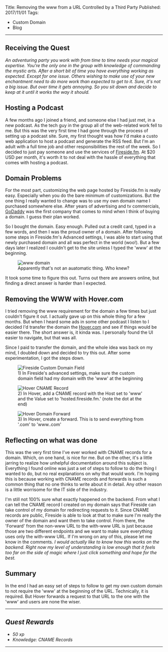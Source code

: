 Title: Removing the www from a URL Controlled by a Third Party
Published: 2017/11/01
Tags: 
- Custom Domain
- Blog
---

## Receiving the Quest
*An adventuring party you work with from time to time needs your magical expertise. You're the only one in the group with knowledge of commanding the mystic arts. After a short bit of time you have everything working as expected. Except for one issue. Others wishing to make use of your new enchantment need to do more work than expected to get to it. Sure, it's not a big issue. But over time it gets annoying. So you sit down and decide to keep at it until it works the way it should.*

## Hosting a Podcast

A few months ago I joined a friend, and someone else I had just met, in a new podcast. As the tech guy in the group all of the web-related work fell to me. But this was the very first time I had gone through the process of setting up a podcast site. Sure, my first thought was how I'd make a custo web application to host a podcast and generate the RSS feed. But I'm an adult with a full time job and other responsibilities the rest of the week. So I decided to just pay someone and use the services of [Fireside.fm](https://fireside.fm/). At $20 USD per month, it's worth it to not deal with the hassle of everything that comes with hosting a podcast.

## Domain Problems

For the most part, customizing the web page hosted by Fireside.fm is really easy. Especially when you do the bare minimum of customizations. But the one thing I really wanted to change was to use my own domain name I purchased somewhere else. After years of advertising and tv commercials, [GoDaddy](https://www.godaddy.com/) was the first company that comes to mind when I think of buying a domain. I guess their plan worked.

So I bought the domain. Easy enough. Pulled out a credit card, typed in a few words, and then I was the proud owner of a domain. After following some steps in Fireside.fm's Advanced settings, I was able to start using that newly purchased domain and all was perfect in the world (woo!). But a few days later I realized I couldn't get to the site unless I typed the 'www' at the beginning.

<figure>
  <img src="__StorageSiteUrl__Assets/Images/BlogPostImages/05/www-domain.png" alt="www domain" class="img-fluid">
  <figcaption>Apparently that's not an auatomatic thing. Who knew?</figcaption>
</figure>

It took some time to figure this out. Turns out there are answers online, but finding a direct answer is harder than I expected.

## Removing the WWW with Hover.com

I tried removing the www requirement for the domain a few times but just couldn't figure it out. I actually gave up on this whole thing for a few months. But when I heard some ads in some other podcast I listen to I decided I'd transfer the domain the [Hover.com](https://www.hover.com/) and see if things would be easier there. The short answer is, it kinda was. I personally found the UI easier to navigate, but that was all.

Since I paid to transfer the domain, and the whole idea was back on my mind, I doubled down and decided to try this out. After some experimentation, I got the steps down.

<figure>
  <img src="__StorageSiteUrl__Assets/Images/BlogPostImages/05/fireside-custom-domain-field.png" alt="Fireside Custom Domain Field" class="img-fluid">
  <figcaption>1) In Fireside's advanced settings, make sure the custom domain field had my domain with the 'www' at the beginning</figcaption>
</figure>

<figure>
  <img src="__StorageSiteUrl__Assets/Images/BlogPostImages/05/hover-cname-record.png" alt="Hover CNAME Record" class="img-fluid">
  <figcaption>2) In Hover, add a CNAME record with the Host set to 'www' and the Value set to 'hosted.fireside.fm.' (note the dot at the end)</figcaption>
</figure>

<figure>
  <img src="__StorageSiteUrl__Assets/Images/BlogPostImages/05/hover-domain-forward.png" alt="Hover Domain Forward" class="img-fluid">
  <figcaption>3) In Hover, create a forward. This is to send everything from '<MyDomain>.com' to 'www.<MyDomain>.com'</figcaption>
</figure>

## Reflecting on what was done

This was the very first time I've ever worked with CNAME records for a domain. Which, on one hand, is nice for me. But on the other, it's a little jarring to realize how unhelpful documentation around this subject is. Everything I found online was just a set of steps to follow to do the thing I wanted to do, but no real explanations on why that would work. I'm hoping this is because working with CNAME records and forwards is such a common thing that no one thinks to write about it in detail. Any other reason is a little worrisome for the IT side of the industry.

I'm still not 100% sure what exactly happened on the backend. From what I can tell the CNAME record I created on my domain says that Fireside can take control of my domain for redirecting requests to it. Since CNAME records are public, Fireside is able to look at that to make sure I'm really the owner of the domain and want them to take control. From there, the 'Forward' from the non-www URL to the with-www URL is just because those are two different endpoints and we want to make sure everything uses only the with-www URL. If I'm wrong on any of this, please let me know in the comments. *I would actually like to know how this works on the backend. Right now my level of understanding is low enough that it feels too far on the side of magic where I just click something and hope for the best.*

## Summary

In the end I had an easy set of steps to follow to get my own custom domain to not require the 'www' at the beginning of the URL. Technically, it is required. But Hover forwards a request to that URL to the one with the 'www' and users are none the wiser.

---
## *Quest Rewards*
- *50 xp*
- *Knowledge: CNAME Records*
---
